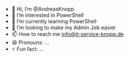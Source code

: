 - 👋 Hi, I’m @AndreasKnopp
- 👀 I’m interested in PowerShell
- 🌱 I’m currently learning PowerShell
- 💞️ I’m looking to make my Admin Job easier
- 📫 How to reach me info@it-service-knopp.de
- 😄 Pronouns: ...
- ⚡ Fun fact: ...

<!---
AndreasKnopp/AndreasKnopp is a ✨ special ✨ repository because its `README.md` (this file) appears on your GitHub profile.
You can click the Preview link to take a look at your changes.
--->
